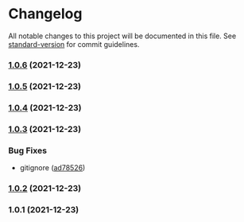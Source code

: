 # Changelog

All notable changes to this project will be documented in this file. See [standard-version](https://github.com/conventional-changelog/standard-version) for commit guidelines.

### [1.0.6](https://github.com/liyunnane/test-git/compare/v1.0.5...v1.0.6) (2021-12-23)

### [1.0.5](https://github.com/liyunnane/test-git/compare/v1.0.4...v1.0.5) (2021-12-23)

### [1.0.4](https://github.com/liyunnane/test-git/compare/v1.0.3...v1.0.4) (2021-12-23)

### [1.0.3](https://github.com/liyunnane/test-git/compare/v1.0.2...v1.0.3) (2021-12-23)


### Bug Fixes

* gitignore ([ad78526](https://github.com/liyunnane/test-git/commit/ad78526acabb133d8e97a79c925c552408760f90))

### [1.0.2](https://github.com/liyunnane/test-git/compare/v1.0.1...v1.0.2) (2021-12-23)

### 1.0.1 (2021-12-23)
